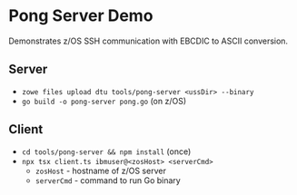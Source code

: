 # Pong Server Demo

Demonstrates z/OS SSH communication with EBCDIC to ASCII conversion.

## Server

- `zowe files upload dtu tools/pong-server <ussDir> --binary`
- `go build -o pong-server pong.go` (on z/OS)

## Client

- `cd tools/pong-server && npm install` (once)
- `npx tsx client.ts ibmuser@<zosHost> <serverCmd>`
  - `zosHost` - hostname of z/OS server
  - `serverCmd` - command to run Go binary
